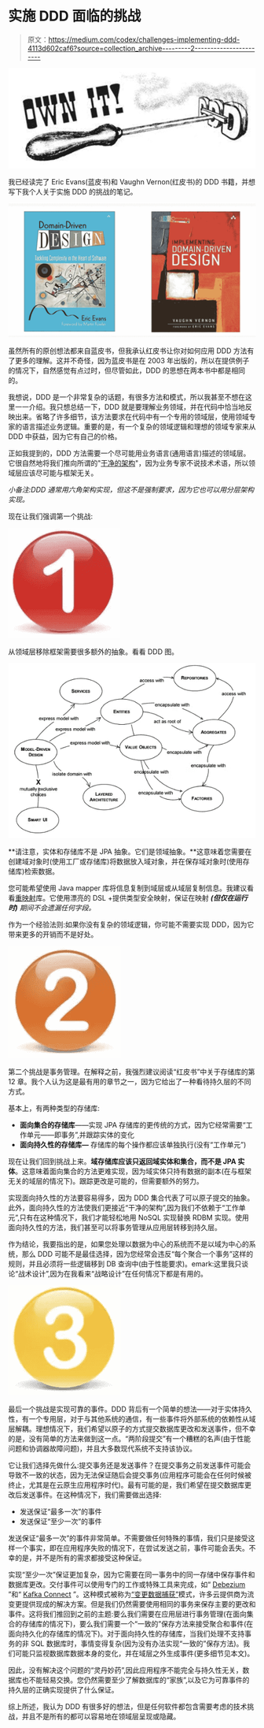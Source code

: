 # 实施 DDD 面临的挑战

> 原文：<https://medium.com/codex/challenges-implementing-ddd-4113d602caf6?source=collection_archive---------2----------------------->

![](img/e07f5d833d8e47620b2e2f708945a32f.png)

我已经读完了 Eric Evans(蓝皮书)和 Vaughn Vernon(红皮书)的 DDD 书籍，并想写下我个人关于实施 DDD 的挑战的笔记。

![](img/f7c90b55676160b6b60dd5511f8c1b23.png)

虽然所有的原创想法都来自蓝皮书，但我承认红皮书让你对如何应用 DDD 方法有了更多的理解。这并不奇怪，因为蓝皮书是在 2003 年出版的，所以在提供例子的情况下，自然感觉有点过时，但尽管如此，DDD 的思想在两本书中都是相同的。

我想说，DDD 是一个非常复杂的话题，有很多方法和模式，所以我甚至不想在这里一一介绍。我只想总结一下，DDD 就是要理解业务领域，并在代码中恰当地反映出来。省略了许多细节，该方法要求在代码中有一个专用的领域层，使用领域专家的语言描述业务逻辑。重要的是，有一个复杂的领域逻辑和理想的领域专家来从 DDD 中获益，因为它有自己的价格。

正如我提到的，DDD 方法需要一个尽可能用业务语言(通用语言)描述的领域层。它很自然地将我们推向所谓的"[干净的架构](https://blog.cleancoder.com/uncle-bob/2012/08/13/the-clean-architecture.html)"，因为业务专家不说技术术语，所以领域层应该尽可能与框架无关。

*小备注:DDD 通常用六角架构实现，但这不是强制要求，因为它也可以用分层架构实现。*

现在让我们强调第一个挑战:

![](img/a807c9bcf451b28a6e933193fecec269.png)

从领域层移除框架需要很多额外的抽象。看看 DDD 图。

![](img/fd58c282bc4851b2515d1d799f81e3c7.png)

**请注意，实体和存储库不是 JPA 抽象。它们是领域抽象。**这意味着您需要在创建域对象时(使用工厂或存储库)将数据放入域对象，并在保存域对象时(使用存储库)检索数据。

您可能希望使用 Java mapper 库将信息复制到域层或从域层复制信息。我建议看看[重映射](https://github.com/remondis-it/remap)库。它使用漂亮的 DSL +提供类型安全映射，保证在映射 ***(但仅在运行时)*** *期间不会遗漏任何字段。*

作为一个经验法则:如果你没有复杂的领域逻辑，你可能不需要实现 DDD，因为它带来更多的开销而不是好处。

![](img/3ca52b580a6391146019f126f06d33ea.png)

第二个挑战是事务管理。在解释之前，我强烈建议阅读“红皮书”中关于存储库的第 12 章。我个人认为这是最有用的章节之一，因为它给出了一种看待持久层的不同方式。

基本上，有两种类型的存储库:

*   **面向集合的存储库**——实现 JPA 存储库的更传统的方式，因为它经常需要“工作单元——即事务”,并跟踪实体的变化
*   **面向持久性的存储库—** 存储库的每个操作都应该单独执行(没有“工作单元”)

现在让我们回到挑战上来。**域存储库应该只返回域实体和集合，而不是 JPA 实体**。这意味着面向集合的方法更难实现，因为域实体只持有数据的副本(在与框架无关的域层的情况下)。跟踪更改是可能的，但需要额外的努力。

实现面向持久性的方法要容易得多，因为 DDD 集合代表了可以原子提交的抽象。此外，面向持久性的方法使我们更接近“干净的架构”,因为我们不依赖于“工作单元”,只有在这种情况下，我们才能轻松地用 NoSQL 实现替换 RDBM 实现。使用面向持久性的方法，我们甚至可以将事务管理从应用层转移到持久层。

作为结论，我要指出的是，如果您处理以数据为中心的系统而不是以域为中心的系统，那么 DDD 可能不是最佳选择，因为您经常会违反“每个聚合一个事务”这样的规则，并且必须将一些逻辑移到 DB 查询中(由于性能要求)。emark:这里我只谈论“战术设计”,因为在我看来“战略设计”在任何情况下都是有用的。

![](img/e27c13ffa4e583950144c7d4e04bd4fe.png)

最后一个挑战是实现可靠的事件。DDD 背后有一个简单的想法——对于实体持久性，有一个专用层，对于与其他系统的通信，有一些事件将外部系统的依赖性从域层解耦。理想情况下，我们希望以原子的方式提交数据库更改和发送事件，但不幸的是，没有简单的方法来做到这一点。“两阶段提交”有一个糟糕的名声(由于性能问题和协调器故障问题)，并且大多数现代系统不支持该协议。

它让我们选择先做什么:提交事务还是发送事件？在提交事务之前发送事件可能会导致不一致的状态，因为无法保证随后会提交事务(应用程序可能会在任何时候被终止，尤其是在云原生应用程序时代)。最有可能的是，我们希望在提交数据库更改后发送事件。在这种情况下，我们需要做出选择:

*   发送保证“最多一次”的事件
*   发送保证“至少一次”的事件

发送保证“最多一次”的事件非常简单。不需要做任何特殊的事情，我们只是接受这样一个事实，即在应用程序失败的情况下，在尝试发送之前，事件可能会丢失。不幸的是，并不是所有的需求都接受这种保证。

实现“至少一次”保证更加复杂，因为它需要在同一事务中的同一存储中保存事件和数据库更改。交付事件可以使用专门的工作或特殊工具来完成，如“ [Debezium](https://debezium.io/) ”和“ [Kafka Connect](https://docs.confluent.io/platform/current/connect/index.html) ”。这种模式被称为[“变更数据捕获”](https://en.wikipedia.org/wiki/Change_data_capture)模式，许多云提供商为流变更提供现成的解决方案。但是我们仍然需要使用相同的事务来保存主要的更改和事件。这将我们推回到之前的主题:要么我们需要在应用层进行事务管理(在面向集合的存储库的情况下)，要么我们需要一个“一致的”保存方法来接受聚合和事件(在面向持久化的存储库的情况下)。对于面向持久性的存储库，当我们处理不支持事务的非 SQL 数据库时，事情变得复杂(因为没有办法实现“一致的”保存方法)。我们可能只监视数据库数据本身的变化，并在域层之外生成事件(更多细节见本文)。

因此，没有解决这个问题的“灵丹妙药”,因此应用程序不能完全与持久性无关，数据库也不能轻易交换。您仍然需要至少了解数据库的“家族”,以及它为可靠事件的持久层的正确实现提供了什么保证。

综上所述，我认为 DDD 有很多好的想法，但是任何软件都包含需要考虑的技术挑战，并且不是所有的都可以容易地在领域层呈现或隐藏。